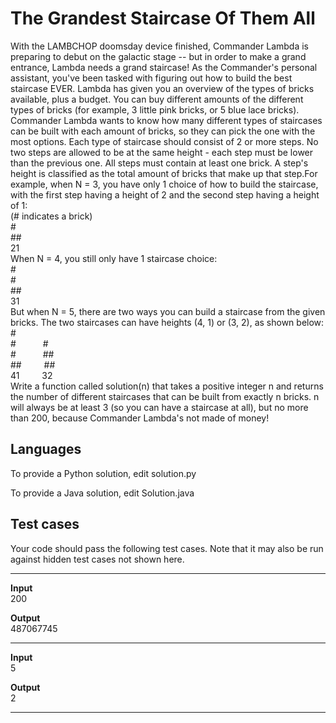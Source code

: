 # The Grandest Staircase Of Them All

With the LAMBCHOP doomsday device finished, Commander Lambda is preparing to debut on the galactic stage -- but in order to make a grand entrance, Lambda needs a grand staircase! As the Commander's personal assistant, you've been tasked with figuring out how to build the best staircase EVER. Lambda has given you an overview of the types of bricks available, plus a budget. You can buy different amounts of the different types of bricks (for example, 3 little pink bricks, or 5 blue lace bricks). Commander Lambda wants to know how many different types of staircases can be built with each amount of bricks, so they can pick the one with the most options. Each type of staircase should consist of 2 or more steps.  No two steps are allowed to be at the same height - each step must be lower than the previous one. All steps must contain at least one brick. A step's height is classified as the total amount of bricks that make up that step.For example, when N = 3, you have only 1 choice of how to build the staircase, with the first step having a height of 2 and the second step having a height of 1:  
(# indicates a brick)  
\#  
\##  
21  
When N = 4, you still only have 1 staircase choice:  
\#  
\#  
\##  
31  
But when N = 5, there are two ways you can build a staircase from the given bricks. The two staircases can have heights (4, 1) or (3, 2), as shown below:  
\#  
\#  &emsp;&emsp;&ensp; #  
\#  &emsp;&emsp;&ensp; ##  
\## &emsp;&emsp; ##  
41 &emsp;&emsp; 32  
Write a function called solution(n) that takes a positive integer n and returns the number of different staircases that can be built from exactly n bricks. n will always be at least 3 (so you can have a staircase at all), but no more than 200, because Commander Lambda's not made of money!

## Languages

To provide a Python solution, edit solution.py

To provide a Java solution, edit Solution.java

## Test cases

Your code should pass the following test cases.
Note that it may also be run against hidden test cases not shown here.

***

**Input**  
200

**Output**  
487067745

***

**Input**  
5

**Output**  
2
    
***